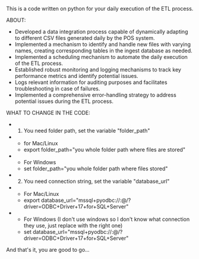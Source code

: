 This is a code written on python for your daily execution of the ETL process.

ABOUT:
- Developed a data integration process capable of dynamically adapting to different CSV files generated daily by the POS system.
- Implemented a mechanism to identify and handle new files with varying names, creating corresponding tables in the ingest database as needed.
- Implemented a scheduling mechanism to automate the daily execution of the ETL process.
- Established robust monitoring and logging mechanisms to track key performance metrics and identify potential issues.
-	Logs relevant information for auditing purposes and facilitates troubleshooting in case of failures.
- Implemented a comprehensive error-handling strategy to address potential issues during the ETL process.

WHAT TO CHANGE IN THE CODE:
- 1. You need folder path, set the variable "folder_path" 
- - for Mac/Linux
  - export folder_path="you whole folder path where files are stored"
- - For Windows
  - set folder_path="you whole folder path where files stored"

- 2. You need connection string, set the variable "database_url"
- - For Mac/Linux
  - export database_url="mssql+pyodbc://<username>:<password>@<server-name>/<database-name>?driver=ODBC+Driver+17+for+SQL+Server"
- - For Windows (I don't use windows so I don't know what connection they use, just replace with the right one)
  - set database_url="mssql+pyodbc://<username>:<password>@<server-name>/<database-name>?driver=ODBC+Driver+17+for+SQL+Server"

And that's it, you are good to go...
